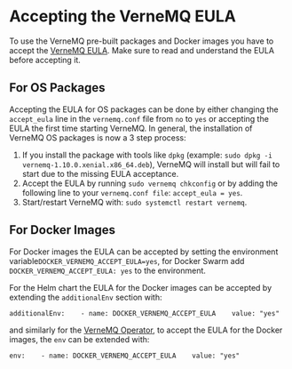 # Accepting the VerneMQ EULA

To use the VerneMQ pre-built packages and Docker images you have to accept the [VerneMQ EULA](https://vernemq.com/end-user-license-agreement). Make sure to read and understand the EULA before accepting it.

## For OS Packages

Accepting the EULA for OS packages can be done by either changing the `accept_eula` line in the `vernemq.conf` file from `no` to `yes` or accepting the EULA the first time starting VerneMQ. In general, the installation of VerneMQ OS packages is now a 3 step process:

1. If you install the package with tools like `dpkg` \(example: `sudo dpkg -i vernemq-1.10.0.xenial.x86_64.deb`\), VerneMQ will install but will fail to start due to the missing EULA acceptance.
2. Accept the EULA by running `sudo vernemq chkconfig` or by adding the following line to your `vernemq.conf file`: `accept_eula = yes`.
3. Start/restart VerneMQ with: `sudo systemctl restart vernemq`.



## For Docker Images

For Docker images the EULA can be accepted by setting the environment variable`DOCKER_VERNEMQ_ACCEPT_EULA=yes`, for Docker Swarm add `DOCKER_VERNEMQ_ACCEPT_EULA: yes` to the environment.

For the Helm chart the EULA for the Docker images can be accepted by extending the `additionalEnv` section with:

`additionalEnv:   
    - name: DOCKER_VERNEMQ_ACCEPT_EULA   
      value: "yes"`

and similarly for the [VerneMQ Operator](../guides/vernemq-on-kubernetes.md#deploy-vernemq-using-the-kubernetes-operator), to accept the EULA for the Docker images, the `env` can be extended with:

`env:   
    - name: DOCKER_VERNEMQ_ACCEPT_EULA   
      value: "yes"`


